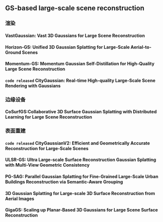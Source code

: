 
## GS-based large-scale scene reconstruction
### 渲染
#### VastGaussian: Vast 3D Gaussians for Large Scene Reconstruction
#### Horizon-GS: Unified 3D Gaussian Splatting for Large-Scale Aerial-to-Ground Scenes
#### Momentum-GS: Momentum Gaussian Self-Distillation for High-Quality Large Scene Reconstruction
#### `code released` CityGaussian: Real-time High-quality Large-Scale Scene Rendering with Gaussians
### 边缘设备
#### CoSurfGS:Collaborative 3D Surface Gaussian Splatting with Distributed Learning for Large Scene Reconstruction
### 表面重建
#### `code released` CityGaussianV2: Efficient and Geometrically Accurate Reconstruction for Large-Scale Scenes
#### ULSR-GS: Ultra Large-scale Surface Reconstruction Gaussian Splatting with Multi-View Geometric Consistency
#### PG-SAG: Parallel Gaussian Splatting for Fine-Grained Large-Scale Urban Buildings Reconstruction via Semantic-Aware Grouping
#### 3D Gaussian Splatting for Large-scale 3D Surface Reconstruction from Aerial Images
#### GigaGS: Scaling up Planar-Based 3D Gaussians for Large Scene Surface Reconstruction
